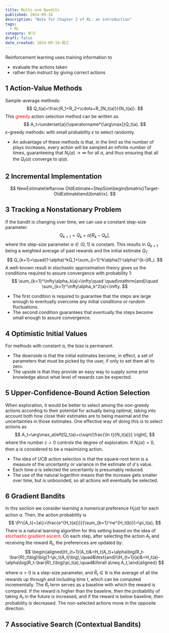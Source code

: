```yaml
---
title: Multi-arm Bandits
published: 2024-09-18
description: "Note for Chapter 2 of RL: an introduction"
tags:
  - RL
category: 学习
draft: false
date_created: 2024-09-18-周三
---
```

Reinforcement learning uses training information to
- evaluate the actions taken
- rather than instruct by giving correct actions

## 1 Action-Value Methods

Sample-average methods:
$$
Q_t(a)=\frac{R_1+R_2+\cdots+R_{N_t(a)}}{N_t(a)}.
$$
This <font color="#ff0000">greedy</font> action selection method can be written as
$$
A_t=\underset{a}{\operatorname*{\arg\max}}Q_t(a).
$$
$\varepsilon$-greedy methods: with small probability $\varepsilon$ to select randomly.
- An advantage of these methods is that, in the limit as the number of plays increases, every action will be sampled an infinite number of times, guaranteeing that $N_t(a)\to\infty$ for all $a$, and thus ensuring that all the $Q_t(a)$ converge to $q(a).$ 

## 2 Incremental Implementation
$$
NewEstimate\leftarrow OldEstimate+StepSize\begin{bmatrix}Target-OldEstimate\end{bmatrix}.
$$
## 3 Tracking a Nonstationary Problem

If the bandit is changing over time, we can use a constant step-size parameter.
$$
Q_{k+1}=Q_k+\alpha\Big[R_k-Q_k\Big],
$$
where the step-size parameter $\alpha\in(0,1]$ is constant. This results in $Q_{k+1}$ being a weighted average of past rewards and the initial estimate $Q_{1}$:
$$
Q_{k+1}=\quad(1-\alpha)^kQ_1+\sum_{i=1}^k\alpha(1-\alpha)^{k-i}R_i.
$$
A well-known result in stochastic approximation theory gives us the conditions required to assure convergence with probability 1:
$$
\sum_{k=1}^\infty\alpha_k(a)=\infty\quad \quad\mathrm{and}\quad \sum_{k=1}^\infty\alpha_k^2(a)<\infty.
$$
- The first condition is required to guarantee that the steps are large enough to eventually overcome any initial conditions or random fluctuations. 
- The second condition guarantees that eventually the steps become small enough to assure convergence.

## 4 Optimistic Initial Values

For methods with constant α, the bias is permanent. 
- The downside is that the initial estimates become, in effect, a set of parameters that must be picked by the user, if only to set them all to zero. 
- The upside is that they provide an easy way to supply some prior knowledge about what level of rewards can be expected.

## 5 Upper-Confidence-Bound Action Selection

When exploration, it would be better to select among the non-greedy actions according to their potential for actually being optimal, taking into account both how close their estimates are to being maximal and the uncertainties in those estimates. One effective way of doing this is to select actions as
$$
A_t=\arg\max_a\left[Q_t(a)+c\sqrt{\frac{\ln t}{N_t(a)}} \right],
$$
where the number $c > 0$ controls the degree of exploration. If $N_{t}(a) = 0$, then a is considered to be a maximizing action.

- The idea of UCB action selection is that the square-root term is a measure of the uncertainty or variance in the estimate of $a$'s value.
- Each time $a$ is selected the uncertainty is presumably reduced.
- The use of the natural logarithm means that the increase gets smaller over time, but is unbounded, so all actions will eventually be selected.

## 6 Gradient Bandits

In this section we consider learning a numerical preference $H_{t}(a)$ for each action $a$. Then, the action probability is
$$
\Pr\{A_t{=}a\}=\frac{e^{H_t(a))}}{\sum_{b=1}^ne^{H_t(b)}}=\pi_t(a),
$$
There is a natural learning algorithm for this setting based on the idea of <font color="#ff0000">stochastic gradient ascent</font>. On each step, after selecting the action $A_t$ and receiving the reward $R_t$, the preferences are updated by:
$$
\begin{aligned}H_{t+1}(A_t)&=H_t(A_t)+\alpha\big(R_t-\bar{R}_t\big)\big(1-\pi_t(A_t)\big),\quad&\text{and}\\H_{t+1}(a)&=H_t(a)-\alpha\big(R_t-\bar{R}_t\big)\pi_t(a),\quad&\forall a\neq A_t,\end{aligned}
$$

where $\alpha>0$ is a step-size parameter, and $\bar{R}_t\in\mathbb{R}$ is the average of all the rewards up through and including time $t$, which can be computed incrementally. The $\bar{R}_t$ term serves as a baseline with which the reward is compared. If the reward is higher than the baseline, then the probability of taking $A_t$ in the future is increased, and if the reward is below baseline, then probability is decreased. The non-selected actions move in the opposite direction.

## 7 Associative Search (Contextual Bandits)
